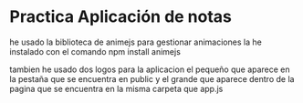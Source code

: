 # Practica Aplicación de notas

he usado la biblioteca de animejs para gestionar animaciones 
la he instalado con el comando npm install animejs

tambien he usado dos logos para la aplicacion
el pequeño que aparece en la pestaña que se encuentra en public
y el grande que aparece dentro de la pagina que se encuentra en la misma carpeta que app.js
